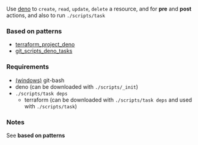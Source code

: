 Use [deno](http://deno.land/) to `create`, `read`, `update`, `delete` a resource, and for **pre** and **post** actions, and also to run `./scripts/task`

### Based on patterns
- [terraform_project_deno](../terraform_project_deno)
- [git_scripts_deno_tasks](../git_scripts_deno_tasks)

### Requirements
- [(windows)](https://github.com/git-for-windows/git/releases) git-bash 
- deno (can be downloaded with `./scripts/_init`)
- `./scripts/task deps`
  - terraform (can be downloaded with `./scripts/task deps` and used with `./scripts/task`)

### Notes

See **based on patterns**
